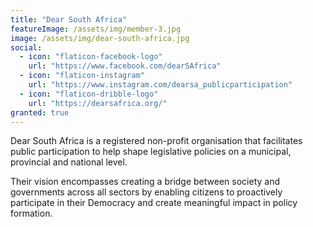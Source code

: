```yaml
---
title: "Dear South Africa"
featureImage: /assets/img/member-3.jpg
image: /assets/img/dear-south-africa.jpg
social:
  - icon: "flaticon-facebook-logo"
    url: "https://www.facebook.com/dearSAfrica"
  - icon: "flaticon-instagram"
    url: "https://www.instagram.com/dearsa_publicparticipation"
  - icon: "flaticon-dribble-logo"
    url: "https://dearsafrica.org/"
granted: true
---
```

Dear South Africa is a registered non-profit organisation that facilitates public participation to help shape legislative policies on a municipal, provincial and national level.

Their vision encompasses creating a bridge between society and governments across all sectors by enabling citizens to proactively participate in their Democracy and create meaningful impact in policy formation.
